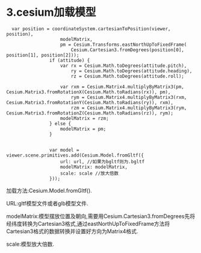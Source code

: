 # 3.cesium加载模型

```
  var position = coordinateSystem.cartesianToPosition(viewer, position),
                    modelMatrix,
                    pm = Cesium.Transforms.eastNorthUpToFixedFrame(
                        Cesium.Cartesian3.fromDegrees(position[0], position[1], position[2]));
                if (attitude) {
                    var rx = Cesium.Math.toDegrees(attitude.pitch),
                        ry = Cesium.Math.toDegrees(attitude.heading),
                        rz = Cesium.Math.toDegrees(attitude.roll);

                    var rxm = Cesium.Matrix4.multiplyByMatrix3(pm, Cesium.Matrix3.fromRotationX(Cesium.Math.toRadians(rx)), pm),
                        rym = Cesium.Matrix4.multiplyByMatrix3(rxm, Cesium.Matrix3.fromRotationY(Cesium.Math.toRadians(ry)), rxm),
                        rzm = Cesium.Matrix4.multiplyByMatrix3(rym, Cesium.Matrix3.fromRotationZ(Cesium.Math.toRadians(rz)), rym);
                    modelMatrix = rzm;
                } else {
                    modelMatrix = pm;
                }


                var model = viewer.scene.primitives.add(Cesium.Model.fromGltf({
                    url: url, //如果为bgltf则为.bgltf
                    modelMatrix: modelMatrix,
                    scale: scale //放大倍数
                }));
```

加载方法:Cesium.Model.fromGltf().

URL:gltf模型文件或者glb模型文件.

modelMatrix:模型摆放位置及朝向,需要用Cesium.Cartesian3.fromDegrees先将经纬度转换为Cartesian3格式,通过eastNorthUpToFixedFrame方法将Cartesian3格式的数据转换并设置好方向为Matrix4格式.

scale:模型放大倍数.